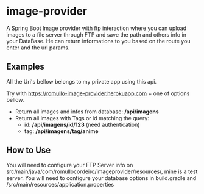 # image-provider
A Spring Boot Image provider with ftp interaction where you can upload images to a file server through FTP and save the path and others info in your DataBase. He can return informations to you based on the route you enter and the uri params.

## Examples
All the Uri's bellow belongs to my private app using this api.

Try with https://romullo-image-provider.herokuapp.com + one of options bellow.

* Return all images and infos from database: **/api/imagens**
* Return all images with Tags or id matching the query:
  * id:  **/api/imagens/id/123** (need authentication)
  * tag: **/api/imagens/tag/anime**


## How to Use
You will need to configure your FTP Server info on src/main/java/com/romullocordeiro/imageprovider/resources/, mine is a test server. You will need to configure your database options in build.gradle and /src/main/resources/application.properties
